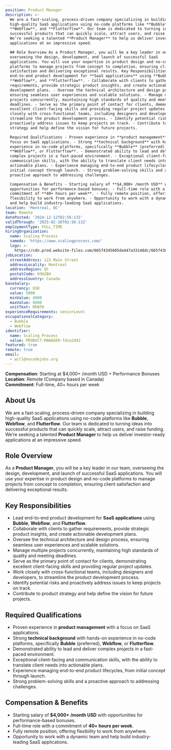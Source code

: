 ```yaml
---
position: Product Manager
description: >-
  We are a fast-scaling, process-driven company specializing in building
  high-quality SaaS applications using no-code platforms like **Bubble**,
  **Webflow**, and **Flutterflow**. Our team is dedicated to turning ideas into
  successful products that can quickly scale, attract users, and raise funding.
  We’re seeking a talented **Product Manager** to help us deliver investor-ready
  applications at an impressive speed.

  ## Role Overview As a Product Manager, you will be a key leader in our team,
  overseeing the design, development, and launch of successful SaaS
  applications. You will use your expertise in product design and no-code
  platforms to manage projects from concept to completion, ensuring client
  satisfaction and delivering exceptional results. Key Responsibilities - Lead
  end-to-end product development for **SaaS applications** using **Bubble**,
  **Webflow**, and **Flutterflow**. - Collaborate with clients to gather
  requirements, provide strategic product insights, and create actionable
  development plans. - Oversee the technical architecture and design process,
  ensuring seamless user experiences and scalable solutions. - Manage multiple
  projects concurrently, maintaining high standards of quality and meeting
  deadlines. - Serve as the primary point of contact for clients, demonstrating
  excellent client-facing skills and providing regular project updates. - Work
  closely with cross-functional teams, including designers and developers, to
  streamline the product development process. - Identify potential risks and
  proactively address issues to keep projects on track. - Contribute to product
  strategy and help define the vision for future projects.

  Required Qualifications - Proven experience in **product management** with a
  focus on SaaS applications. - Strong **technical background** with hands-on
  experience in no-code platforms, specifically **Bubble** (preferred),
  **Webflow**, or Flutterflow**. - Demonstrated ability to lead and deliver
  complex projects in a fast-paced environment. - Exceptional client-facing and
  communication skills, with the ability to translate client needs into
  actionable plans. - Experience managing end-to-end product lifecycles, from
  initial concept through launch. - Strong problem-solving skills and a
  proactive approach to addressing challenges.

  Compensation & Benefits - Starting salary of **$4,000+ /month USD** with
  opportunities for performance-based bonuses. - Full-time role with a
  commitment of **40+ hours per week**. - Fully remote position, offering
  flexibility to work from anywhere. - Opportunity to work with a dynamic team
  and help build industry-leading SaaS applications.
location: 'Montreal, QC'
team: Remote
datePosted: '2024-12-12T02:56:13Z'
validThrough: '2025-02-10T02:56:13Z'
employmentType: FULL_TIME
hiringOrganization:
  name: Scaling Process
  sameAs: 'https://www.scalingprocess.com/'
  logo: >-
    https://cdn.prod.website-files.com/665f4345605da447a33148dc/665f438df747518a1d9d38c3_Favicon.png
jobLocation:
  streetAddress: 123 Main Street
  addressLocality: Montreal
  addressRegion: QC
  postalCode: H3H2B4
  addressCountry: Canada
baseSalary:
  currency: USD
  value: 5000
  minValue: 4000
  maxValue: 6000
  unitText: MONTH
experienceRequirements: seniorLevel
occupationalCategory:
  - Bubble
  - Webflow
identifier:
  name: Scaling Process
  value: PRODUCT-MANAGER-fdsa2d42
featured: true
remote: true
email:
  - will@nocodejobs.org
---
```


**Compensation**: Starting at $4,000+ /month USD + Performance Bonuses  
**Location**: Remote (Company based in Canada)  
**Commitment**: Full-time, 40+ hours per week  

## About Us
We are a fast-scaling, process-driven company specializing in building high-quality SaaS applications using no-code platforms like **Bubble**, **Webflow**, and **Flutterflow**. Our team is dedicated to turning ideas into successful products that can quickly scale, attract users, and raise funding. We’re seeking a talented **Product Manager** to help us deliver investor-ready applications at an impressive speed.

## Role Overview
As a **Product Manager**, you will be a key leader in our team, overseeing the design, development, and launch of successful SaaS applications. You will use your expertise in product design and no-code platforms to manage projects from concept to completion, ensuring client satisfaction and delivering exceptional results.

## Key Responsibilities
- Lead end-to-end product development for **SaaS applications** using **Bubble**, **Webflow**, and **Flutterflow**.
- Collaborate with clients to gather requirements, provide strategic product insights, and create actionable development plans.
- Oversee the technical architecture and design process, ensuring seamless user experiences and scalable solutions.
- Manage multiple projects concurrently, maintaining high standards of quality and meeting deadlines.
- Serve as the primary point of contact for clients, demonstrating excellent client-facing skills and providing regular project updates.
- Work closely with cross-functional teams, including designers and developers, to streamline the product development process.
- Identify potential risks and proactively address issues to keep projects on track.
- Contribute to product strategy and help define the vision for future projects.

## Required Qualifications
- Proven experience in **product management** with a focus on SaaS applications.
- Strong **technical background** with hands-on experience in no-code platforms, specifically **Bubble** (preferred), **Webflow**, or **Flutterflow**.
- Demonstrated ability to lead and deliver complex projects in a fast-paced environment.
- Exceptional client-facing and communication skills, with the ability to translate client needs into actionable plans.
- Experience managing end-to-end product lifecycles, from initial concept through launch.
- Strong problem-solving skills and a proactive approach to addressing challenges.

## Compensation & Benefits
- Starting salary of **$4,000+ /month USD** with opportunities for performance-based bonuses.
- Full-time role with a commitment of **40+ hours per week**.
- Fully remote position, offering flexibility to work from anywhere.
- Opportunity to work with a dynamic team and help build industry-leading SaaS applications.
